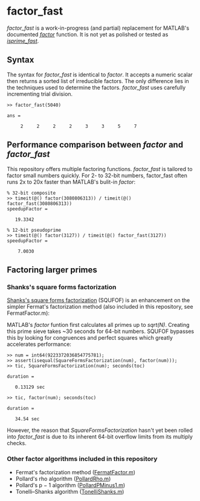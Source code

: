 # factor_fast
*factor_fast* is a work-in-progress (and partial) replacement for MATLAB's documented [*factor*](https://www.mathworks.com/help/matlab/ref/factor.html) function. It is not yet as polished or tested as [*isprime_fast*](https://github.com/tnear/isprime_fast).

## Syntax
The syntax for *factor_fast* is identical to *factor*. It accepts a numeric scalar then returns a sorted list of irreducible factors. The only difference lies in the techniques used to determine the factors. *factor_fast* uses carefully incrementing trial division.
```
>> factor_fast(5040)

ans =

     2     2     2     2     3     3     5     7
```

## Performance comparison between *factor* and *factor_fast*
This repository offers multiple factoring functions. *factor_fast* is tailored to factor small numbers quickly. For 2- to 32-bit numbers, factor_fast often runs 2x to 20x faster than MATLAB's bulit-in *factor*:

```
% 32-bit composite
>> timeit(@() factor(3080806313)) / timeit(@() factor_fast(3080806313))
speedupFactor =

   19.3342

% 12-bit pseudoprime
>> timeit(@() factor(3127)) / timeit(@() factor_fast(3127))
speedupFactor =

    7.0030
```

## Factoring larger primes
### Shanks's square forms factorization
[Shanks's square forms factorization](https://en.wikipedia.org/wiki/Shanks%27s_square_forms_factorization) (SQUFOF) is an enhancement on the simpler Fermat's factorization method (also included in this repository, see FermatFactor.m):

MATLAB's *factor* funtion first calculates all primes up to *sqrt(N)*. Creating this prime sieve takes ~30 seconds for 64-bit numbers. SQUFOF bypasses this by looking for congruences and perfect squares which greatly accelerates performance:
```
>> num = int64(9223372036854775781);
>> assert(isequal(SquareFormsFactorization(num), factor(num)));
>> tic, SquareFormsFactorization(num); seconds(toc)

duration = 

   0.13129 sec

>> tic, factor(num); seconds(toc)

duration = 

   34.54 sec
```

However, the reason that *SquareFormsFactorization* hasn't yet been rolled into *factor_fast* is due to its inherent 64-bit overflow limits from its multiply checks.

### Other factor algorithms included in this repository
- Fermat's factorization method ([FermatFactor.m](FermatFactor.m))
- Pollard's rho algorithm ([PollardRho.m](PollardRho.m))
- Pollard's p − 1 algorithm ([PollardPMinus1.m](PollardPMinus1.m))
- Tonelli–Shanks algorithm ([TonelliShanks.m](TonelliShanks.m))
